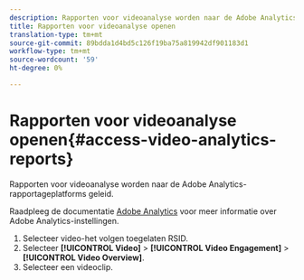 ```yaml
---
description: Rapporten voor videoanalyse worden naar de Adobe Analytics-rapportageplatforms geleid.
title: Rapporten voor videoanalyse openen
translation-type: tm+mt
source-git-commit: 89bdda1d4bd5c126f19ba75a819942df901183d1
workflow-type: tm+mt
source-wordcount: '59'
ht-degree: 0%

---
```



# Rapporten voor videoanalyse openen{#access-video-analytics-reports}

Rapporten voor videoanalyse worden naar de Adobe Analytics-rapportageplatforms geleid.

Raadpleeg de documentatie [Adobe Analytics](https://microsite.omniture.com/t2/help/en_US/reference/) voor meer informatie over Adobe Analytics-instellingen.
1. Selecteer video-het volgen toegelaten RSID.
1. Selecteer **[!UICONTROL Video]** > **[!UICONTROL Video Engagement]** > **[!UICONTROL Video Overview]**.
1. Selecteer een videoclip.
